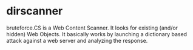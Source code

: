 # dirscanner
bruteforce.CS is a Web Content Scanner. It looks for existing (and/or hidden) Web Objects. It basically works by launching a dictionary based attack against a web server and analyzing the response.
